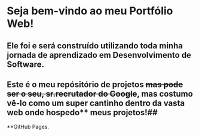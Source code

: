 
# Seja bem-vindo ao meu Portfólio Web!

## Ele foi e será construído utilizando toda minha jornada de aprendizado em Desenvolvimento de Software.
 
## Este é o meu repósitório de projetos ~~mas pode ser o seu, sr.recrutador do Google~~, mas costumo vê-lo como um super cantinho dentro da vasta web onde hospedo** meus projetos!##


**GitHub Pages.


